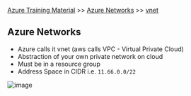 [Azure Training Material](../index.md) >> [Azure Networks](index.md) >> [vnet](.)
## Azure Networks

* Azure calls it vnet (aws calls VPC - Virtual Private Cloud)
* Abstraction of your own private network on cloud
* Must be in a resource group
* Address Space in CIDR i.e. `11.66.0.0/22`

![image](https://user-images.githubusercontent.com/13016162/71371133-24de5100-25d6-11ea-9c8a-bffd1b412c62.png)
